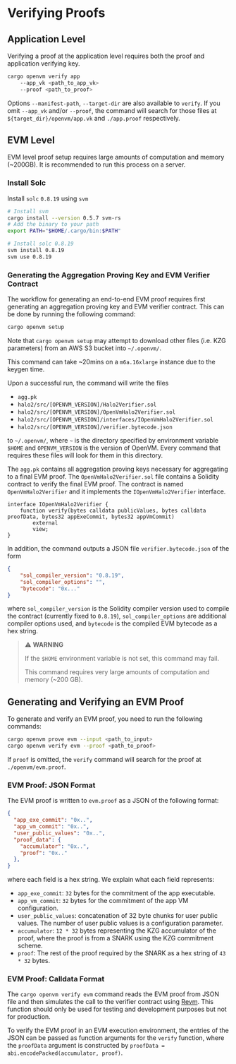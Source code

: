 # Verifying Proofs

## Application Level

Verifying a proof at the application level requires both the proof and application verifying key.

```bash
cargo openvm verify app
    --app_vk <path_to_app_vk>
    --proof <path_to_proof>
```

Options `--manifest-path`, `--target-dir` are also available to `verify`. If you omit `--app_vk` and/or `--proof`, the command will search for those files at `${target_dir}/openvm/app.vk` and `./app.proof` respectively.

## EVM Level

EVM level proof setup requires large amounts of computation and memory (~200GB). It is recommended to run this process on a server.

### Install Solc

Install  `solc` `0.8.19` using `svm`

```bash
# Install svm
cargo install --version 0.5.7 svm-rs
# Add the binary to your path
export PATH="$HOME/.cargo/bin:$PATH"

# Install solc 0.8.19
svm install 0.8.19
svm use 0.8.19
```

### Generating the Aggregation Proving Key and EVM Verifier Contract

The workflow for generating an end-to-end EVM proof requires first generating an aggregation proving key and EVM verifier contract. This can be done by running the following command:

```bash
cargo openvm setup
```

Note that `cargo openvm setup` may attempt to download other files (i.e. KZG parameters) from an AWS S3 bucket into `~/.openvm/`.

This command can take ~20mins on a `m6a.16xlarge` instance due to the keygen time.

Upon a successful run, the command will write the files

- `agg.pk`
- `halo2/src/[OPENVM_VERSION]/Halo2Verifier.sol`
- `halo2/src/[OPENVM_VERSION]/OpenVmHalo2Verifier.sol`
- `halo2/src/[OPENVM_VERSION]/interfaces/IOpenVmHalo2Verifier.sol`
- `halo2/src/[OPENVM_VERSION]/verifier.bytecode.json`

to `~/.openvm/`, where `~` is the directory specified by environment variable `$HOME` and `OPENVM_VERSION` is the version of OpenVM. Every command that requires these files will look for them in this directory.

The `agg.pk` contains all aggregation proving keys necessary for aggregating to a final EVM proof.
The `OpenVmHalo2Verifier.sol` file contains a Solidity contract to verify the final EVM proof. The contract is named `OpenVmHalo2Verifier` and it implements the `IOpenVmHalo2Verifier` interface.

```solidity
interface IOpenVmHalo2Verifier {
    function verify(bytes calldata publicValues, bytes calldata proofData, bytes32 appExeCommit, bytes32 appVmCommit)
        external
        view;
}
```

In addition, the command outputs a JSON file `verifier.bytecode.json` of the form

```json
{
    "sol_compiler_version": "0.8.19",
    "sol_compiler_options": "",
    "bytecode": "0x..."
}
```

where `sol_compiler_version` is the Solidity compiler version used to compile the contract (currently fixed to `0.8.19`),
`sol_compiler_options` are additional compiler options used, and
`bytecode` is the compiled EVM bytecode as a hex string.

> ⚠️ **WARNING**
>
> If the `$HOME` environment variable is not set, this command may fail.
>
> This command requires very large amounts of computation and memory (~200 GB).

## Generating and Verifying an EVM Proof

To generate and verify an EVM proof, you need to run the following commands:

```bash
cargo openvm prove evm --input <path_to_input>
cargo openvm verify evm --proof <path_to_proof>
```

If `proof` is omitted, the `verify` command will search for the proof at `./openvm/evm.proof`.

### EVM Proof: JSON Format

The EVM proof is written to `evm.proof` as a JSON of the following format:

```json
{
  "app_exe_commit": "0x..",
  "app_vm_commit": "0x..",
  "user_public_values": "0x..",
  "proof_data": {
    "accumulator": "0x..",
    "proof": "0x.."
  },
}
```

where each field is a hex string. We explain what each field represents:

- `app_exe_commit`: `32` bytes for the commitment of the app executable.
- `app_vm_commit`: `32` bytes for the commitment of the app VM configuration.
- `user_public_values`: concatenation of 32 byte chunks for user public values. The number of user public values is a configuration parameter.
- `accumulator`: `12 * 32` bytes representing the KZG accumulator of the proof, where the proof is from a SNARK using the KZG commitment scheme.
- `proof`: The rest of the proof required by the SNARK as a hex string of `43 * 32` bytes.

### EVM Proof: Calldata Format

The `cargo openvm verify evm` command reads the EVM proof from JSON file and then simulates the call to the verifier contract using [Revm](https://github.com/bluealloy/revm/tree/main). This function should only be used for testing and development purposes but not for production.

To verify the EVM proof in an EVM execution environment, the entries of the JSON can be passed as function arguments for the `verify` function, where the `proofData` argument is constructed by `proofData = abi.encodePacked(accumulator, proof)`.
